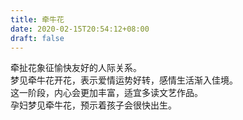 ```yaml
---
title: 牵牛花
date: 2020-02-15T20:54:12+08:00
draft: false
---
```


牵扯花象征愉快友好的人际关系。<br>
梦见牵牛花开花，表示爱情运势好转，感情生活渐入佳境。<br>
这一阶段，内心会更加丰富，适宜多读文艺作品。<br>
孕妇梦见牵牛花，预示着孩子会很快出生。<br>
